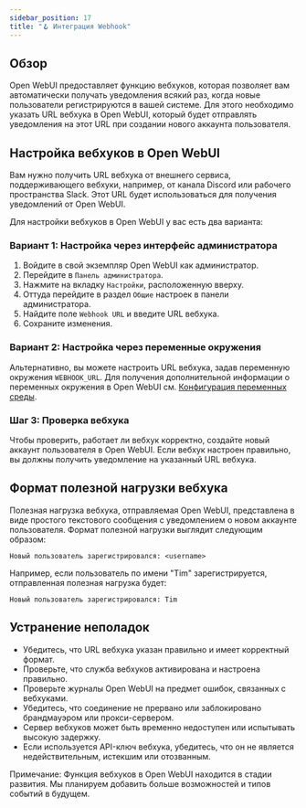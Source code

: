 ```yaml
---
sidebar_position: 17
title: "🪝 Интеграция Webhook"
---
```


Обзор
--------

Open WebUI предоставляет функцию вебхуков, которая позволяет вам автоматически получать уведомления всякий раз, когда новые пользователи регистрируются в вашей системе. Для этого необходимо указать URL вебхука в Open WebUI, который будет отправлять уведомления на этот URL при создании нового аккаунта пользователя.

Настройка вебхуков в Open WebUI
---------------------------------

Вам нужно получить URL вебхука от внешнего сервиса, поддерживающего вебхуки, например, от канала Discord или рабочего пространства Slack. Этот URL будет использоваться для получения уведомлений от Open WebUI.

Для настройки вебхуков в Open WebUI у вас есть два варианта:

### Вариант 1: Настройка через интерфейс администратора

1. Войдите в свой экземпляр Open WebUI как администратор.
2. Перейдите в `Панель администратора`.
3. Нажмите на вкладку `Настройки`, расположенную вверху.
4. Оттуда перейдите в раздел `Общие` настроек в панели администратора.
5. Найдите поле `Webhook URL` и введите URL вебхука.
6. Сохраните изменения.

### Вариант 2: Настройка через переменные окружения

Альтернативно, вы можете настроить URL вебхука, задав переменную окружения `WEBHOOK_URL`. Для получения дополнительной информации о переменных окружения в Open WebUI см. [Конфигурация переменных среды](https://docs.openwebui.com/getting-started/env-configuration/#webhook_url).

### Шаг 3: Проверка вебхука

Чтобы проверить, работает ли вебхук корректно, создайте новый аккаунт пользователя в Open WebUI. Если вебхук настроен правильно, вы должны получить уведомление на указанный URL вебхука.

Формат полезной нагрузки вебхука
----------------------

Полезная нагрузка вебхука, отправляемая Open WebUI, представлена в виде простого текстового сообщения с уведомлением о новом аккаунте пользователя. Формат полезной нагрузки выглядит следующим образом:

```
Новый пользователь зарегистрировался: <username>
```

Например, если пользователь по имени "Tim" зарегистрируется, отправленная полезная нагрузка будет:

```
Новый пользователь зарегистрировался: Tim
```

Устранение неполадок
--------------

* Убедитесь, что URL вебхука указан правильно и имеет корректный формат.
* Проверьте, что служба вебхуков активирована и настроена правильно.
* Проверьте журналы Open WebUI на предмет ошибок, связанных с вебхуками.
* Убедитесь, что соединение не прервано или заблокировано брандмауэром или прокси-сервером.
* Сервер вебхуков может быть временно недоступен или испытывать высокую задержку.
* Если используется API-ключ вебхука, убедитесь, что он не является недействительным, истекшим или отозванным.

Примечание: Функция вебхуков в Open WebUI находится в стадии развития. Мы планируем добавить больше возможностей и типов событий в будущем.
